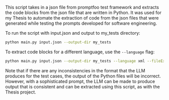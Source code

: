 This script takes in a json file from promptfoo test framework and extracts the code blocks from the json file that are written in Python.
It was used for my Thesis to automate the extraction of code from the json files that were generated while testing the prompts developed for software engineering.


To run the script with input.json and output to my_tests directory:
```bash
python main.py input.json --output-dir my_tests
```

To extract code blocks for a different language, use the `--language` flag:
```bash
python main.py input.json --output-dir my_tests --language xml --fileExtension .xml
```

Note that if there are any inconsistencies in the format that the LLM produces for the test cases, the output of the Python files will be incorrect. However, with a sophisticated prompt, the LLM can be made to produce output that is consistent and can be extracted using this script, as with the Thesis project.
